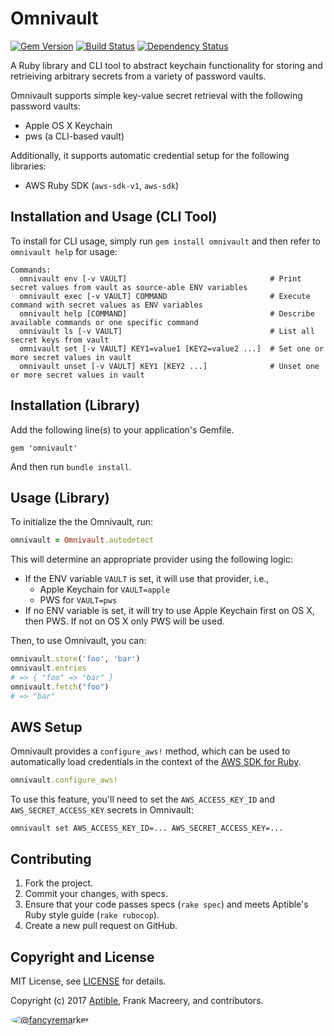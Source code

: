 # Omnivault

[![Gem Version](https://badge.fury.io/rb/omnivault.png)](https://rubygems.org/gems/omnivault)
[![Build Status](https://travis-ci.org/aptible/omnivault.png?branch=master)](https://travis-ci.org/aptible/omnivault)
[![Dependency Status](https://gemnasium.com/aptible/omnivault.png)](https://gemnasium.com/aptible/omnivault)

A Ruby library and CLI tool to abstract keychain functionality for storing and retrieiving arbitrary secrets from a variety of password vaults.

Omnivault supports simple key-value secret retrieval with the following password vaults:

* Apple OS X Keychain
* pws (a CLI-based vault)

Additionally, it supports automatic credential setup for the following libraries:

* AWS Ruby SDK (`aws-sdk-v1`, `aws-sdk`)

## Installation and Usage (CLI Tool)

To install for CLI usage, simply run `gem install omnivault` and then refer to `omnivault help` for usage:

```
Commands:
  omnivault env [-v VAULT]                                # Print secret values from vault as source-able ENV variables
  omnivault exec [-v VAULT] COMMAND                       # Execute command with secret values as ENV variables
  omnivault help [COMMAND]                                # Describe available commands or one specific command
  omnivault ls [-v VAULT]                                 # List all secret keys from vault
  omnivault set [-v VAULT] KEY1=value1 [KEY2=value2 ...]  # Set one or more secret values in vault
  omnivault unset [-v VAULT] KEY1 [KEY2 ...]              # Unset one or more secret values in vault
```

## Installation (Library)

Add the following line(s) to your application's Gemfile.

    gem 'omnivault'

And then run `bundle install`.

## Usage (Library)

To initialize the the Omnivault, run:

```ruby
omnivault = Omnivault.autodetect
```

This will determine an appropriate provider using the following logic:

* If the ENV variable `VAULT` is set, it will use that provider, i.e.,
  - Apple Keychain for `VAULT=apple`
  - PWS for `VAULT=pws`
* If no ENV variable is set, it will try to use Apple Keychain first on OS X, then PWS. If not on OS X only PWS will be
used.

Then, to use Omnivault, you can:

```ruby
omnivault.store('foo', 'bar')
omnivault.entries
# => { "foo" => "bar" }
omnivault.fetch("foo")
# => "bar"
```

## AWS Setup

Omnivault provides a `configure_aws!` method, which can be used to automatically load credentials in the context of the [AWS SDK for Ruby](https://aws.amazon.com/sdk-for-ruby/).

```ruby
omnivault.configure_aws!
```

To use this feature, you'll need to set the `AWS_ACCESS_KEY_ID` and `AWS_SECRET_ACCESS_KEY` secrets in Omnivault:

```
omnivault set AWS_ACCESS_KEY_ID=... AWS_SECRET_ACCESS_KEY=...
```


## Contributing

1. Fork the project.
1. Commit your changes, with specs.
1. Ensure that your code passes specs (`rake spec`) and meets Aptible's Ruby style guide (`rake rubocop`).
1. Create a new pull request on GitHub.

## Copyright and License

MIT License, see [LICENSE](LICENSE.md) for details.

Copyright (c) 2017 [Aptible](https://www.aptible.com), Frank Macreery, and contributors.

[<img src="https://s.gravatar.com/avatar/f7790b867ae619ae0496460aa28c5861?s=60" style="border-radius: 50%;" alt="@fancyremarker" />](https://github.com/fancyremarker)
